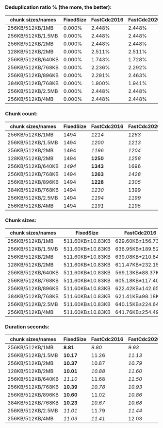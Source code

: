 ### Deduplication ratio % (the more, the better):

| chunk sizes/names | FixedSize | FastCdc2016 | FastCdc2020 | Restic     | StadiaCdc  | Casync   | Ronomon    |
|-------------------|-----------|-------------|-------------|------------|------------|----------|------------|
| 256KB/512KB/1MB   | 0.000%    | 2.448%      | 2.448%      | *2.464%*   | **3.037%** | 2.459%   | *3.007%*   |
| 256KB/512KB/1.5MB | 0.000%    | 2.448%      | 2.448%      | 2.395%     | **3.050%** | *2.580%* | *2.975%*   |
| 256KB/512KB/2MB   | 0.000%    | 2.448%      | 2.448%      | 2.196%     | **3.050%** | *2.580%* | *2.975%*   |
| 128KB/512KB/2MB   | 0.000%    | 2.511%      | 2.511%      | 2.521%     | *2.622%*   | *2.710%* | **2.821%** |
| 256KB/512KB/640KB | 0.000%    | 1.743%      | 1.728%      | 2.205%     | **3.018%** | *2.301%* | *2.917%*   |
| 256KB/512KB/768KB | 0.000%    | 2.236%      | 2.292%      | *2.535%*   | **3.050%** | 2.356%   | *2.857%*   |
| 256KB/512KB/896KB | 0.000%    | 2.291%      | 2.463%      | *2.550%*   | *3.037%*   | 2.146%   | **3.071%** |
| 384KB/512KB/768KB | 0.000%    | 1.900%      | 1.941%      | **2.375%** | *2.213%*   | *2.100%* | 1.612%     |
| 256KB/512KB/2.5MB | 0.000%    | 2.448%      | 2.448%      | 2.196%     | *2.940%*   | *2.580%* | **2.975%** |
| 256KB/512KB/4MB   | 0.000%    | 2.448%      | 2.448%      | 2.196%     | **3.050%** | *2.580%* | *2.975%*   |

### Chunk count:

| chunk sizes/names | FixedSize | FastCdc2016 | FastCdc2020 | Restic | StadiaCdc | Casync   | Ronomon |
|-------------------|-----------|-------------|-------------|--------|-----------|----------|---------|
| 256KB/512KB/1MB   | 1494      | *1214*      | *1263*      | 1549   | 1459      | **1191** | 1425    |
| 256KB/512KB/1.5MB | 1494      | *1200*      | *1213*      | 1466   | 1356      | **1085** | 1363    |
| 256KB/512KB/2MB   | 1494      | *1196*      | *1204*      | 1440   | 1345      | **1046** | 1354    |
| 128KB/512KB/2MB   | 1494      | **1250**    | *1258*      | 2108   | 1337      | *1282*   | 1335    |
| 256KB/512KB/640KB | *1494*    | **1343**    | 1696        | 1752   | 1758      | *1462*   | 1643    |
| 256KB/512KB/768KB | 1494      | **1263**    | *1428*      | 1644   | 1618      | *1340*   | 1523    |
| 256KB/512KB/896KB | 1494      | **1228**    | *1305*      | 1585   | 1520      | *1257*   | 1471    |
| 384KB/512KB/768KB | 1494      | *1230*      | 1399        | 1341   | 1499      | **1180** | *1274*  |
| 256KB/512KB/2.5MB | 1494      | *1194*      | *1199*      | 1433   | 1338      | **1033** | 1352    |
| 256KB/512KB/4MB   | 1494      | *1191*      | *1195*      | 1426   | 1333      | **1018** | 1351    |

### Chunk sizes:

| chunk sizes/names | FixedSize        | FastCdc2016       | FastCdc2020       | Restic            | StadiaCdc         | Casync            | Ronomon           |
|-------------------|------------------|-------------------|-------------------|-------------------|-------------------|-------------------|-------------------|
| 256KB/512KB/1MB   | 511.60KB±10.83KB | 629.60KB±156.73KB | 605.18KB±133.99KB | 493.44KB±264.28KB | 523.88KB±209.43KB | 641.76KB±267.77KB | 536.38KB±241.43KB |
| 256KB/512KB/1.5MB | 511.60KB±10.83KB | 636.95KB±189.52KB | 630.12KB±168.99KB | 521.38KB±349.20KB | 563.67KB±287.28KB | 704.46KB±389.05KB | 560.77KB±303.22KB |
| 256KB/512KB/2MB   | 511.60KB±10.83KB | 639.08KB±210.84KB | 634.83KB±186.53KB | 530.79KB±392.99KB | 568.28KB±306.38KB | 730.72KB±458.96KB | 564.50KB±320.74KB |
| 128KB/512KB/2MB   | 511.60KB±10.83KB | 611.47KB±232.15KB | 607.58KB±210.99KB | 362.59KB±373.54KB | 571.68KB±421.22KB | 596.21KB±462.26KB | 572.54KB±335.60KB |
| 256KB/512KB/640KB | 511.60KB±10.83KB | 569.13KB±88.37KB  | 450.67KB±121.67KB | 436.26KB±156.98KB | 434.78KB±112.70KB | 522.80KB±132.75KB | 465.21KB±141.08KB |
| 256KB/512KB/768KB | 511.60KB±10.83KB | 605.18KB±117.40KB | 535.25KB±114.12KB | 464.92KB±199.07KB | 472.40KB±149.62KB | 570.40KB±182.12KB | 501.86KB±182.13KB |
| 256KB/512KB/896KB | 511.60KB±10.83KB | 622.42KB±142.65KB | 585.70KB±123.44KB | 482.23KB±234.27KB | 502.85KB±180.90KB | 608.06KB±227.91KB | 519.60KB±215.38KB |
| 384KB/512KB/768KB | 511.60KB±10.83KB | 621.41KB±98.18KB  | 546.34KB±106.88KB | 569.97KB±156.06KB | 509.90KB±101.45KB | 647.74KB±135.17KB | 599.95KB±140.43KB |
| 256KB/512KB/2.5MB | 511.60KB±10.83KB | 640.15KB±224.64KB | 637.48KB±205.01KB | 533.38KB±417.47KB | 571.25KB±324.82KB | 739.92KB±499.26KB | 565.34KB±326.18KB |
| 256KB/512KB/4MB   | 511.60KB±10.83KB | 641.76KB±254.49KB | 639.61KB±228.92KB | 536.00KB±444.95KB | 573.40KB±340.68KB | 750.82KB±560.97KB | 565.76KB±333.13KB |

### Duration seconds:

| chunk sizes/names | FixedSize | FastCdc2016 | FastCdc2020 | Restic | StadiaCdc | Casync | Ronomon  |
|-------------------|-----------|-------------|-------------|--------|-----------|--------|----------|
| 256KB/512KB/1MB   | **8.81**  | *9.80*      | *9.93*      | 10.94  | 10.02     | 16.96  | 10.86    |
| 256KB/512KB/1.5MB | **10.17** | 11.26       | *11.13*     | 12.06  | *10.72*   | 17.38  | 11.19    |
| 256KB/512KB/2MB   | **10.37** | 10.87       | *10.79*     | 11.80  | *10.70*   | 17.59  | 11.15    |
| 128KB/512KB/2MB   | **10.01** | *10.88*     | *11.60*     | 13.46  | 11.88     | 19.96  | 12.93    |
| 256KB/512KB/640KB | *11.10*   | 11.68       | *11.50*     | 12.01  | **11.05** | 16.36  | 11.53    |
| 256KB/512KB/768KB | **10.39** | *10.78*     | *10.93*     | 11.70  | 11.05     | 18.02  | 11.25    |
| 256KB/512KB/896KB | **10.60** | 11.02       | *10.86*     | 11.98  | *10.86*   | 17.94  | 11.46    |
| 384KB/512KB/768KB | **10.23** | *10.67*     | *10.68*     | 11.53  | 10.83     | 16.02  | 11.21    |
| 256KB/512KB/2.5MB | *11.01*   | 11.79       | *11.44*     | 11.74  | **10.93** | 19.16  | 11.85    |
| 256KB/512KB/4MB   | *11.03*   | *11.41*     | 12.03       | 12.95  | 11.77     | 17.41  | **9.44** |
